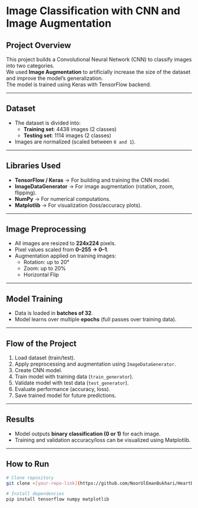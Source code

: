 # Image Classification with CNN and Image Augmentation

##  Project Overview
This project builds a Convolutional Neural Network (CNN) to classify images into two categories.  
We used **Image Augmentation** to artificially increase the size of the dataset and improve the model’s generalization.  
The model is trained using Keras with TensorFlow backend.  

---

##  Dataset
- The dataset is divided into:
  - **Training set**: 4438 images (2 classes)
  - **Testing set**: 1114 images (2 classes)
- Images are normalized (scaled between `0 and 1`).

---

##  Libraries Used
- **TensorFlow / Keras** → For building and training the CNN model.  
- **ImageDataGenerator** → For image augmentation (rotation, zoom, flipping).  
- **NumPy** → For numerical computations.  
- **Matplotlib** → For visualization (loss/accuracy plots).

---

##   Image Preprocessing
- All images are resized to **224x224** pixels.  
- Pixel values scaled from **0–255 → 0–1**.  
- Augmentation applied on training images:
  - Rotation: up to 20°  
  - Zoom: up to 20%  
  - Horizontal Flip  

---

##  Model Training
- Data is loaded in **batches of 32**.  
- Model learns over multiple **epochs** (full passes over training data).   

---

##  Flow of the Project
1. Load dataset (train/test).  
2. Apply preprocessing and augmentation using `ImageDataGenerator`.  
3. Create CNN model.  
4. Train model with training data (`train_generator`).  
5. Validate model with test data (`test_generator`).  
6. Evaluate performance (accuracy, loss).  
7. Save trained model for future predictions.  

---

##  Results
- Model outputs **binary classification (0 or 1)** for each image.  
- Training and validation accuracy/loss can be visualized using Matplotlib.  

---

##  How to Run
```bash
# Clone repository
git clone <[your-repo-link](https://github.com/NoorUlEmanBukhari/HeartDiseasePrediction-2-)>

# Install dependencies
pip install tensorflow numpy matplotlib



